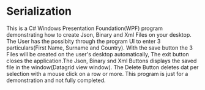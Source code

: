 # Serialization
This is a C# Windows Presentation Foundation(WPF) program demonstrating how to create Json, Binary and Xml Files on your desktop.
The User has the possibity through the program UI to enter 3 particulars(First Name, Surname and Country). With the save button the 3 Files will be created on the user's desktop automatically, The exit button closes the application.The Json, Binary snd Xml Buttons displays the saved file in the window(Datagrid view window).
The Delete Button deletes dat per selection with a mouse click on a row or more.
This program is just for a demonstration and not fully completed.
